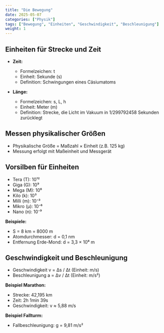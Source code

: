 ```yaml
---
title: "Die Bewegung"
date: 2025-05-07
categories: ["Physik"]
tags: ["Bewegung", "Einheiten", "Geschwindigkeit", "Beschleunigung"]
weight: 1
---
```


## Einheiten für Strecke und Zeit

- **Zeit:**  
  - Formelzeichen: t  
  - Einheit: Sekunde (s)  
  - Definition: Schwingungen eines Cäsiumatoms

- **Länge:**  
  - Formelzeichen: s, L, h  
  - Einheit: Meter (m)  
  - Definition: Strecke, die Licht im Vakuum in 1/299792458 Sekunden zurücklegt

## Messen physikalischer Größen

- Physikalische Größe = Maßzahl × Einheit (z.B. 125 kg)
- Messung erfolgt mit Maßeinheit und Messgerät

## Vorsilben für Einheiten

- Tera (T): 10¹²
- Giga (G): 10⁹
- Mega (M): 10⁶
- Kilo (k): 10³
- Milli (m): 10⁻³
- Mikro (μ): 10⁻⁶
- Nano (n): 10⁻⁹

**Beispiele:**  
- S = 8 km = 8000 m  
- Atomdurchmesser: d = 0,1 nm  
- Entfernung Erde-Mond: d = 3,3 × 10⁸ m

## Geschwindigkeit und Beschleunigung

- Geschwindigkeit v = Δs / Δt (Einheit: m/s)
- Beschleunigung a = Δv / Δt (Einheit: m/s²)

**Beispiel Marathon:**  
- Strecke: 42,195 km  
- Zeit: 2h 1min 39s  
- Geschwindigkeit: v ≈ 5,88 m/s

**Beispiel Fallturm:**  
- Fallbeschleunigung: g = 9,81 m/s²

